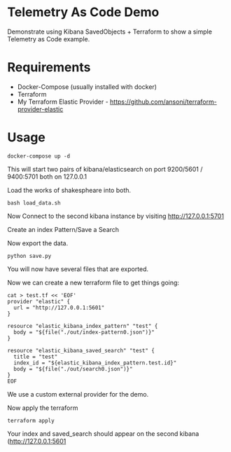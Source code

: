# Telemetry As Code Demo

Demonstrate using Kibana SavedObjects + Terraform to show a simple Telemetry as Code example.

# Requirements

- Docker-Compose (usually installed with docker)
- Terraform
- My Terraform Elastic Provider - https://github.com/ansoni/terraform-provider-elastic

# Usage

	docker-compose up -d

This will start two pairs of kibana/elasticsearch on port 9200/5601 / 9400:5701 both on 127.0.0.1

Load the works of shakespheare into both.

	bash load_data.sh

Now Connect to the second kibana instance by visiting http://127.0.0.1:5701

Create an index Pattern/Save a Search

Now export the data.

	python save.py

You will now have several files that are exported.

Now we can create a new terraform file to get things going:

	cat > test.tf << 'EOF'
	provider "elastic" {
	  url = "http://127.0.0.1:5601"
	}
	
	resource "elastic_kibana_index_pattern" "test" {
	  body = "${file("./out/index-pattern0.json")}"
	}
	
	resource "elastic_kibana_saved_search" "test" {
	  title = "test"
	  index_id = "${elastic_kibana_index_pattern.test.id}"
	  body = "${file("./out/search0.json")}"
	}
	EOF

We use a custom external provider for the demo.  

Now apply the terraform

	terraform apply

Your index and saved_search should appear on the second kibana (http://127.0.0.1:5601

